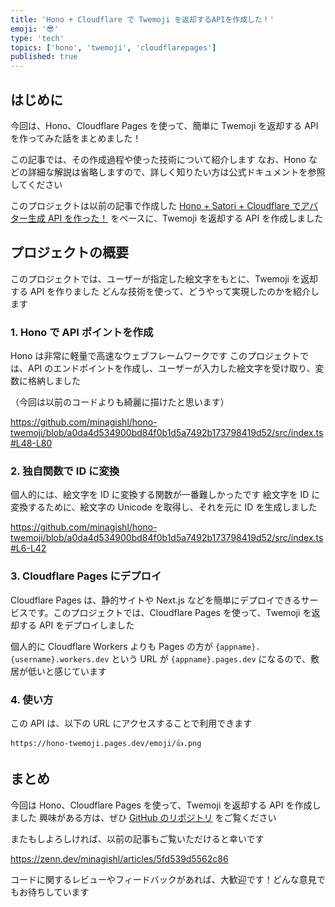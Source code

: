 ```yaml
---
title: 'Hono + Cloudflare で Twemoji を返却するAPIを作成した！'
emoji: '😎'
type: 'tech'
topics: ['hono', 'twemoji', 'cloudflarepages']
published: true
---
```


## はじめに

今回は、Hono、Cloudflare Pages を使って、簡単に Twemoji を返却する API を作ってみた話をまとめました！

この記事では、その作成過程や使った技術について紹介します
なお、Hono などの詳細な解説は省略しますので、詳しく知りたい方は公式ドキュメントを参照してください

このプロジェクトは以前の記事で作成した [Hono + Satori + Cloudflare でアバター生成 API を作った！](https://zenn.dev/minagishl/articles/5fd539d5562c86) をベースに、Twemoji を返却する API を作成しました

## プロジェクトの概要

このプロジェクトでは、ユーザーが指定した絵文字をもとに、Twemoji を返却する API を作りました
どんな技術を使って、どうやって実現したのかを紹介します

### 1. Hono で API ポイントを作成

Hono は非常に軽量で高速なウェブフレームワークです
このプロジェクトでは、API のエンドポイントを作成し、ユーザーが入力した絵文字を受け取り、変数に格納しました

（今回は以前のコードよりも綺麗に描けたと思います）

https://github.com/minagishl/hono-twemoji/blob/a0da4d534900bd84f0b1d5a7492b173798419d52/src/index.ts#L48-L80

### 2. 独自関数で ID に変換

個人的には、絵文字を ID に変換する関数が一番難しかったです
絵文字を ID に変換するために、絵文字の Unicode を取得し、それを元に ID を生成しました

https://github.com/minagishl/hono-twemoji/blob/a0da4d534900bd84f0b1d5a7492b173798419d52/src/index.ts#L6-L42

### 3. Cloudflare Pages にデプロイ

Cloudflare Pages は、静的サイトや Next.js などを簡単にデプロイできるサービスです。このプロジェクトでは、Cloudflare Pages を使って、Twemoji を返却する API をデプロイしました

個人的に Cloudflare Workers よりも Pages の方が `{appname}.{username}.workers.dev` という URL が `{appname}.pages.dev` になるので、敷居が低いと感じています

### 4. 使い方

この API は、以下の URL にアクセスすることで利用できます

```
https://hono-twemoji.pages.dev/emoji/👍.png
```

## まとめ

今回は Hono、Cloudflare Pages を使って、Twemoji を返却する API を作成しました
興味がある方は、ぜひ [GitHub のリポジトリ](https://github.com/minagishl/hono-twemoji) をご覧ください

またもしよろしければ、以前の記事もご覧いただけると幸いです

https://zenn.dev/minagishl/articles/5fd539d5562c86

コードに関するレビューやフィードバックがあれば、大歓迎です！どんな意見でもお待ちしています
